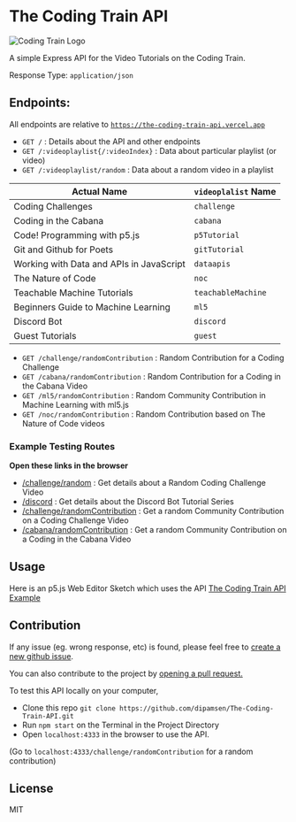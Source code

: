 # The Coding Train API

<img src="https://thecodingtrain.com/assets/images/header-mobile.jpg" alt="Coding Train Logo"/>

A simple Express API for the Video Tutorials on the Coding Train.

Response Type: `application/json`

## Endpoints:

All endpoints are relative to [`https://the-coding-train-api.vercel.app`](https://the-coding-train-api.vercel.app)

* `GET /` : Details about the API and other endpoints
* `GET /:videoplaylist{/:videoIndex}` : Data about particular playlist (or video)
* `GET /:videoplaylist/random` : Data about a random video in a playlist

| Actual Name                              | `videoplalist` Name |
| ---------------------------------------- | ------------------- |
| Coding Challenges                        | `challenge`         |
| Coding in the Cabana                     | `cabana`            |
| Code! Programming with p5.js             | `p5Tutorial`        |
| Git and Github for Poets                 | `gitTutorial`       |
| Working with Data and APIs in JavaScript | `dataapis`          |
| The Nature of Code                       | `noc`               |
| Teachable Machine Tutorials              | `teachableMachine`  |
| Beginners Guide to Machine Learning      | `ml5`               |
| Discord Bot                              | `discord`           |
| Guest Tutorials                          | `guest`             |

* `GET /challenge/randomContribution` : Random Contribution for a Coding Challenge
* `GET /cabana/randomContribution` : Random Contribution for a Coding in the Cabana Video
* `GET /ml5/randomContribution` : Random Community Contribution in Machine Learning with ml5.js 
* `GET /noc/randomContribution` : Random Contribution based on The Nature of Code videos

### Example Testing Routes
**Open these links in the browser**
* [/challenge/random](https://the-coding-train-api.vercel.app/challenge/random) : Get details about a Random Coding Challenge Video
* [/discord](https://the-coding-train-api.vercel.app/discord) : Get details about the Discord Bot Tutorial Series
* [/challenge/randomContribution](https://the-coding-train-api.vercel.app/challenge/randomContribution) : Get a random Community Contribution on a Coding Challenge Video
* [/cabana/randomContribution](https://the-coding-train-api.vercel.app/cabana/randomContribution) : Get a random Community Contribution on a Coding in the Cabana Video


## Usage

Here is an p5.js Web Editor Sketch which uses the API
[The Coding Train API Example](https://editor.p5js.org/dipam2006/full/OV4TcmsxF)

## Contribution
If any issue (eg. wrong response, etc) is found, please feel free to [create a new github issue](/issues).

You can also contribute to the project by [opening a pull request.](/pulls)

To test this API locally on your computer,
* Clone this repo 
  `git clone https://github.com/dipamsen/The-Coding-Train-API.git`
* Run `npm start` on the Terminal in the Project Directory
* Open `localhost:4333` in the browser to use the API.

(Go to `localhost:4333/challenge/randomContribution` for a random contribution)

## License
MIT

